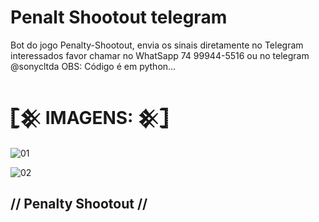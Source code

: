 # Penalt Shootout telegram
Bot do jogo Penalty-Shootout, envia os sinais diretamente no Telegram
interessados favor chamar no WhatSapp 74 99944-5516 ou no telegram @sonycltda
OBS: Código é em python...
# 𓊈𒆜 IMAGENS: 𒆜𓊉

![01](https://user-images.githubusercontent.com/65465300/237993877-c6e28702-b310-495f-b572-6ce7d2a2c1c1.jpg)

![02](https://user-images.githubusercontent.com/65465300/237994056-199834a5-5e35-4be8-b681-12ad53dfa528.jpg)

## // Penalty Shootout //

